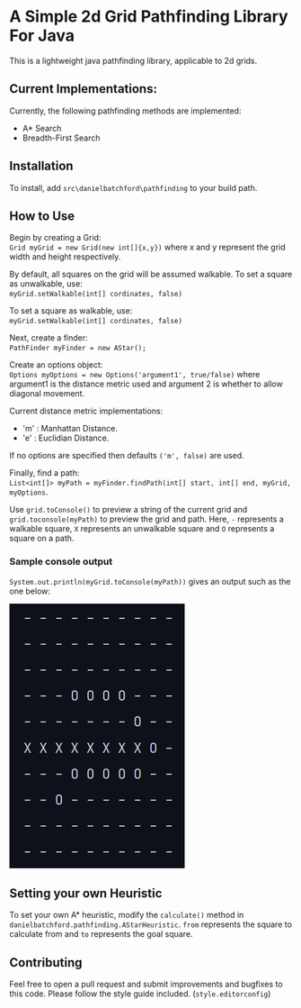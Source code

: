 # A Simple 2d Grid Pathfinding Library For Java

This is a lightweight java pathfinding library, applicable to 2d grids.
## Current Implementations:
Currently, the following pathfinding methods are implemented:
* A* Search
* Breadth-First Search
## Installation
To install, add `src\danielbatchford\pathfinding` to your build path.
## How to Use
Begin by creating a Grid:  
`Grid myGrid = new Grid(new int[]{x,y})` where x and y represent the grid width and height respectively.  

By default, all squares on the grid will be assumed walkable. To set a square as unwalkable, use:  
`myGrid.setWalkable(int[] cordinates, false)`   

To set a square as walkable, use:  
`myGrid.setWalkable(int[] cordinates, false)`  

Next, create a finder:  
`PathFinder myFinder = new AStar();`  

Create an options object:  
`Options myOptions = new Options('argument1', true/false)` where argument1 is the distance metric used and argument 2 is whether to allow diagonal movement.

Current distance metric implementations:
* 'm' : Manhattan Distance.
* 'e' : Euclidian Distance.

If no options are specified then defaults `('m', false)` are used.  

Finally, find a path:  
`List<int[]> myPath = myFinder.findPath(int[] start, int[] end, myGrid, myOptions`.  

Use `grid.toConsole()` to preview a string of the current grid and `grid.toconsole(myPath)` to preview the grid and path. Here, `-` represents a walkable square, `X` represents an unwalkable square and `O` represents a square on a path. 

### Sample console output
`System.out.println(myGrid.toConsole(myPath))` gives an output such as the one below:

![SampleImage](sample.png?raw=true "Title")

## Setting your own Heuristic
To set your own A* heuristic, modify the `calculate()` method in `danielbatchford.pathfinding.AStarHeuristic`. `from` represents the square to calculate from and `to` represents the goal square.

## Contributing
Feel free to open a pull request and submit improvements and bugfixes to this code. Please follow the style guide included. (`style.editorconfig`)

